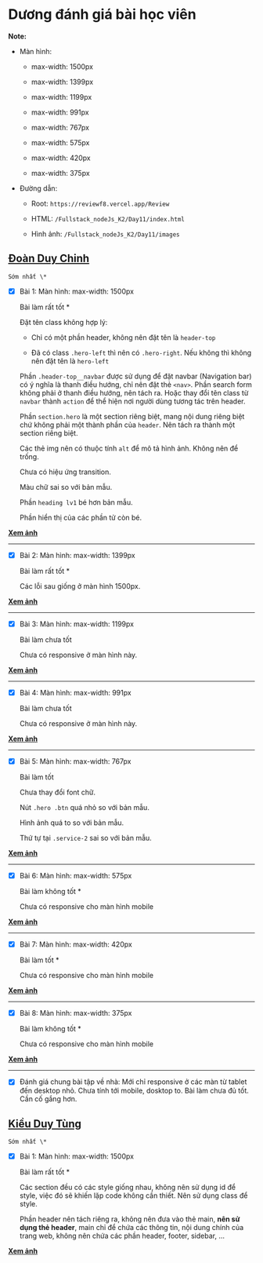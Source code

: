 # Dương đánh giá bài học viên

**Note:**

- Màn hình:

  - max-width: 1500px

  - max-width: 1399px

  - max-width: 1199px

  - max-width: 991px

  - max-width: 767px

  - max-width: 575px

  - max-width: 420px

  - max-width: 375px

- Đường dẫn:

  - Root: `https://reviewf8.vercel.app/Review`

  - HTML: `/Fullstack_nodeJs_K2/Day11/index.html`

  - Hình ảnh: `/Fullstack_nodeJs_K2/Day11/images`

## [Đoàn Duy Chinh](https://duychinh.github.io/f8-fullstack-KS2/project1/index.html)

    Sớm nhất \*

- [x] Bài 1: Màn hình: max-width: 1500px

  Bài làm rất tốt \*

  Đặt tên class không hợp lý:

  - Chỉ có một phần header, không nên đặt tên là `header-top`

  - Đã có class `.hero-left` thì nên có `.hero-right`. Nếu không thì không nên đặt tên là `hero-left`

  Phần `.header-top__navbar` được sử dụng để đặt navbar (Navigation bar) có ý nghĩa là thanh điều hướng, chỉ nên đặt thẻ `<nav>`. Phần search form không phải ở thanh điều hướng, nên tách ra. Hoặc thay đổi tên class từ `navbar` thành `action` để thể hiện nơi người dùng tương tác trên header.

  Phần `section.hero` là một section riêng biệt, mang nội dung riêng biệt chứ không phải một thành phần của `header`. Nên tách ra thành một section riêng biệt.

  Các thẻ img nên có thuộc tính `alt` để mô tả hình ảnh. Không nên để trống.

  Chưa có hiệu ứng transition.

  Màu chữ sai so với bản mẫu.

  Phần `heading lv1` bé hơn bản mẫu.

  Phần hiển thị của các phần tử còn bé.

**[Xem ảnh](https://reviewf8.vercel.app/Review/Fullstack_nodeJs_K2/Day11/images/duychinh1500.png)**

---

- [x] Bài 2: Màn hình: max-width: 1399px

  Bài làm rất tốt \*

  Các lỗi sau giống ở màn hình 1500px.

**[Xem ảnh](https://reviewf8.vercel.app/Review/Fullstack_nodeJs_K2/Day11/images/duychinh1399.png)**

---

- [x] Bài 3: Màn hình: max-width: 1199px

  Bài làm chưa tốt

  Chưa có responsive ở màn hình này.

**[Xem ảnh](https://reviewf8.vercel.app/Review/Fullstack_nodeJs_K2/Day11/images/duychinh1199.png)**

---

- [x] Bài 4: Màn hình: max-width: 991px

  Bài làm chưa tốt

  Chưa có responsive ở màn hình này.

**[Xem ảnh](https://reviewf8.vercel.app/Review/Fullstack_nodeJs_K2/Day11/images/duychinh991.png)**

---

- [x] Bài 5: Màn hình: max-width: 767px

  Bài làm tốt

  Chưa thay đổi font chữ.

  Nút `.hero .btn` quá nhỏ so với bản mẫu.

  Hình ảnh quá to so với bản mẫu.

  Thứ tự tại `.service-2` sai so với bản mẫu.

**[Xem ảnh](https://reviewf8.vercel.app/Review/Fullstack_nodeJs_K2/Day11/images/duychinh767.png)**

---

- [x] Bài 6: Màn hình: max-width: 575px

  Bài làm không tốt \*

  Chưa có responsive cho màn hình mobile

**[Xem ảnh](https://reviewf8.vercel.app/Review/Fullstack_nodeJs_K2/Day11/images/duychinh575.png)**

---

- [x] Bài 7: Màn hình: max-width: 420px

  Bài làm tốt \*

  Chưa có responsive cho màn hình mobile

**[Xem ảnh](https://reviewf8.vercel.app/Review/Fullstack_nodeJs_K2/Day11/images/duychinh420.png)**

---

- [x] Bài 8: Màn hình: max-width: 375px

  Bài làm không tốt \*

  Chưa có responsive cho màn hình mobile

**[Xem ảnh](https://reviewf8.vercel.app/Review/Fullstack_nodeJs_K2/Day11/images/duychinh375.png)**

---

- [x] Đánh giá chung bài tập về nhà: Mới chỉ responsive ở các màn từ tablet đến desktop nhỏ. Chưa tính tới mobile, dosktop to. Bài làm chưa đủ tốt. Cần cố gắng hơn.

## [Kiều Duy Tùng](https://stung16.github.io/ex_f8-fullstack/day11)

    Sớm nhất \*

- [x] Bài 1: Màn hình: max-width: 1500px

  Bài làm rất tốt \*

  Các section đều có các style giống nhau, không nên sử dụng id để style, việc đó sẽ khiến lặp code không cần thiết. Nên sử dụng class để style.

  Phần header nên tách riêng ra, không nên đưa vào thẻ main, **nên sử dụng thẻ header**, main chỉ để chứa các thông tin, nội dung chính của trang web, không nên chứa các phần header, footer, sidebar, ...

**[Xem ảnh](https://reviewf8.vercel.app/Review/Fullstack_nodeJs_K2/Day11/images/stung161500.png)**
